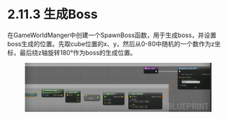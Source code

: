 # 2.11.3 生成Boss

在GameWorldManger中创建一个SpawnBoss函数，用于生成boss，并设置boss生成的位置。先取cube位置的x、y，然后从0-80中随机的一个数作为z坐标，最后绕z轴旋转180°作为boss的生成位置。

<figure><img src="../../.gitbook/assets/image (300).png" alt=""><figcaption></figcaption></figure>
